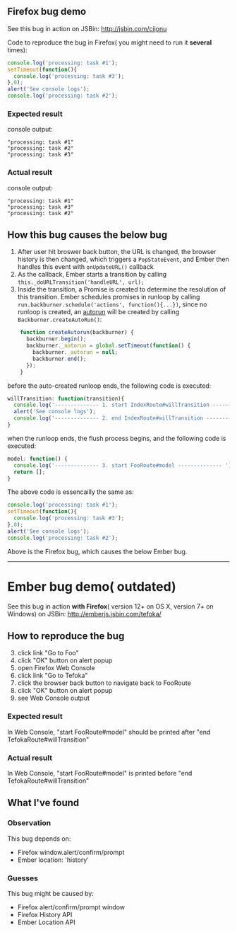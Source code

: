 ## Firefox bug demo
See this bug in action on JSBin: http://jsbin.com/cijonu

Code to reproduce the bug in Firefox( you might need to run it **several** times):
```javascript
console.log('processing: task #1');
setTimeout(function(){
  console.log('processing: task #3');
},0);
alert('See console logs');
console.log('processing: task #2');
```
### Expected result
console output:
```
"processing: task #1"
"processing: task #2"
"processing: task #3"
```
### Actual result
console output:
```
"processing: task #1"
"processing: task #3"
"processing: task #2"
```
## How this bug causes the below bug
1. After user hit broswer back button, the URL is changed, the browser history is then changed, which triggers a `PopStateEvent`, and Ember then handles this event with `onUpdateURL()` callback
1. As the callback, Ember starts a transition by calling `this._doURLTransition('handleURL', url);`
1. Inside the transition, a Promise is created to determine the resolution of this transition. Ember schedules promises in runloop by calling `run.backburner.schedule('actions', function(){...})`, since no runloop is created, an [autorun](http://guides.emberjs.com/v1.10.0/understanding-ember/run-loop/) will be created by calling `Backburner.createAutoRun()`:
```javascript
    function createAutorun(backburner) {
      backburner.begin();
      backburner._autorun = global.setTimeout(function() {
        backburner._autorun = null; 
        backburner.end();
      });   
    }
```
before the auto-created runloop ends, the following code is executed:
```javascript
willTransition: function(transition){
  console.log('-------------- 1. start IndexRoute#willTransition -------------- ');
  alert('See console logs');
  console.log('-------------- 2. end IndexRoute#willTransition -------------- ');
}
```
when the runloop ends, the flush process begins, and the following code is executed:
```javascript
model: function() {
  console.log('-------------- 3. start FooRoute#model -------------- ');
  return [];
}
```
The above code is essencailly the same as:
```javascript
console.log('processing: task #1');
setTimeout(function(){
  console.log('processing: task #3');
},0);
alert('See console logs');
console.log('processing: task #2');
```

Above is the Firefox bug, which causes the below Ember bug.

------

# Ember bug demo( outdated)
See this bug in action **with Firefox**( version 12+ on OS X, version 7+ on Windows) on JSBin: http://emberjs.jsbin.com/tefoka/
## How to reproduce the bug
3. click link "Go to Foo"
4. click "OK" button on alert popup
5. open Firefox Web Console
6. click link "Go to Tefoka"
7. click the browser back button to navigate back to FooRoute
8. click "OK" button on alert popup
9. see Web Console output

### Expected result
In Web Console, "start FooRoute#model" should be printed after "end
TefokaRoute#willTransition"

### Actual result
In Web Console, "start FooRoute#model" is printed before "end
TefokaRoute#willTransition"

## What I've found

### Observation
This bug depends on:
- Firefox window.alert/confirm/prompt
- Ember location: 'history'

### Guesses
This bug might be caused by:
- Firefox alert/confirm/prompt window
- Firefox History API
- Ember Location API
